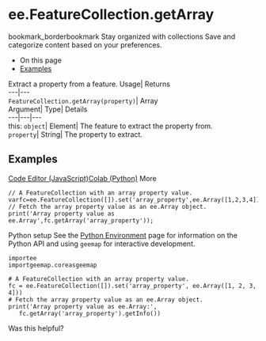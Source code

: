 
#  ee.FeatureCollection.getArray 
bookmark_borderbookmark Stay organized with collections  Save and categorize content based on your preferences.
  * On this page
  * [Examples](https://developers.google.com/earth-engine/apidocs/ee-featurecollection-getarray#examples)


Extract a property from a feature. 
Usage| Returns  
---|---  
`FeatureCollection.getArray(property)`| Array  
Argument| Type| Details  
---|---|---  
this: `object`| Element| The feature to extract the property from.  
`property`| String| The property to extract.  
## Examples
[Code Editor (JavaScript)](https://developers.google.com/earth-engine/apidocs/ee-featurecollection-getarray#code-editor-javascript-sample)[Colab (Python)](https://developers.google.com/earth-engine/apidocs/ee-featurecollection-getarray#colab-python-sample) More
```
// A FeatureCollection with an array property value.
varfc=ee.FeatureCollection([]).set('array_property',ee.Array([1,2,3,4]));
// Fetch the array property value as an ee.Array object.
print('Array property value as ee.Array',fc.getArray('array_property'));
```
Python setup
See the [ Python Environment](https://developers.google.com/earth-engine/guides/python_install) page for information on the Python API and using `geemap` for interactive development.
```
importee
importgeemap.coreasgeemap
```
```
# A FeatureCollection with an array property value.
fc = ee.FeatureCollection([]).set('array_property', ee.Array([1, 2, 3, 4]))
# Fetch the array property value as an ee.Array object.
print('Array property value as ee.Array:',
   fc.getArray('array_property').getInfo())
```

Was this helpful?
